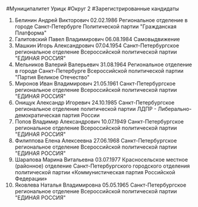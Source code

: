 #Муниципалитет
Урицк
#Округ
2
#Зарегистрированные кандидаты
1. Белинин Андрей Викторович 02.02.1986
Региональное отделение в городе Санкт-Петербурге Политической партии "Гражданская Платформа"
2. Галитовский Павел Владимирович 06.08.1984
Самовыдвижение
3. Машкин Игорь Александрович 07.04.1954
Санкт-Петербургское региональное отделение Всероссийской политической партии "ЕДИНАЯ РОССИЯ"
4. Мельников Валерий Валерьевич 31.08.1964
Региональное отделение в городе Санкт-Петербурге Всероссийской политической партии "Партия Великое Отечество"
5. Миронов Иван Владимирович 21.05.1961
Санкт-Петербургское региональное отделение Всероссийской политической партии "ЕДИНАЯ РОССИЯ"
6. Онищук Александр Игоревич 24.10.1985
Санкт-Петербургское региональное отделение политической партии ЛДПР - Либерально-демократическая партия России
7. Попов Владимир Александрович 10.07.1949
Санкт-Петербургское региональное отделение Всероссийской политической партии "ЕДИНАЯ РОССИЯ"
8. Филиппова Елена Алексеевна 27.06.1968
Санкт-Петербургское региональное отделение Всероссийской политической партии "ЕДИНАЯ РОССИЯ"
9. Шарапова Марина Витальевна 03.07.1977
Красносельское местное (районное) отделение Санкт-Петербургского городского отделения политической партии «Коммунистическая партия Российской Федерации»
10. Яковлева Наталья Владимировна 05.05.1965
Санкт-Петербургское региональное отделение Всероссийской политической партии "ЕДИНАЯ РОССИЯ"
